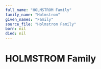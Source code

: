 ```yaml
---
full_name: "HOLMSTROM Family"
family_name: "Holmstrom"
given_names: "Family"
source_file: "Holmstrom Family"
born: nil
died: nil
---
```

# HOLMSTROM Family

